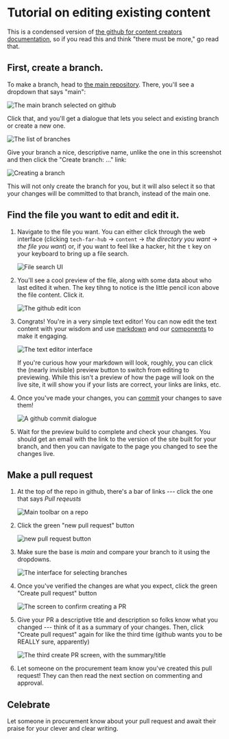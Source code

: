# Tutorial on editing existing content

This is a condensed version of [the github for content creators documentation](github-for-content.md), so if you read this and think "there must be more," go read that.

## First, create a branch.

To make a branch, head to [the main repository](https://github.com/usds/techfar-hub-website-v3/tree/main). There, you'll see a dropdown that says "main":

![The main branch selected on github](images/main-branch.png)

Click that, and you'll get a dialogue that lets you select and existing branch or create a new one.

![The list of branches](images/branches-dropdown-expanded.png)

Give your branch a nice, descriptive name, unlike the one in this screenshot and then click the "Create branch: ..." link:

![Creating a branch](images/making-a-branch.png)

This will not only create the branch for you, but it will also select it so that your changes will be committed to that branch, instead of the main one.

## Find the file you want to edit and edit it.

1. Navigate to the file you want. You can either click through the web interface (clicking `tech-far-hub` -> `content` -> _the directory you want_ -> _the file you want_) or, if you want to feel like a hacker, hit the `t` key on your keyboard to bring up a file search.

    ![File search UI](images/file-search.png)
3. You'll see a cool preview of the file, along with some data about who last edited it when. The key tihng to notice is the little pencil icon above the file content. Click it.

    ![The github edit icon](images/pencil-icon.png)
4. Congrats! You're in a very simple text editor! You can now edit the text content with your wisdom and use [markdown](basic-markdown.md) and our [components](advanced-components.md) to make it engaging.

    ![The text editor interface](images/editor-interface.png)

    If you're curious how your markdown will look, roughly, you can click the (nearly invisible) preview button to switch from editing to previewing. While this isn't a preview of how the page will look on the live site, it will show you if your lists are correct, your links are links, etc.
5. Once you've made your changes, you can [commit](github-for-content.md#commits) your changes to save them! 

    ![A github commit dialogue](images/commit-prompt.png)

6. Wait for the preview build to complete and check your changes. You should get an email with the link to the version of the site built for your branch, and then you can navigate to the page you changed to see the changes live.


## Make a pull request

1. At the top of the repo in github, there's a bar of links --- click the one that says _Pull reqeusts_

    ![Main toolbar on a repo](images/main-tabs.png)
2. Click the green "new pull request" button

    ![new pull request button](images/new-pr-button.png)

3. Make sure the base is _main_ and compare your branch to it using the dropdowns. 

    ![The interface for selecting branches](images/select-branches.png)

4. Once you've verified the changes are what you expect, click the green "Create pull request" button

    ![The screen to confirm creating a PR](images/confirm-create-pr.png)

5. Give your PR a descriptive title and description so folks know what you changed --- think of it as a summary of your changes. Then, click "Create pull request" again for like the third time (github wants you to be REALLY sure, apparently)

    ![The third create PR screen, with the summary/title](images/create-pr-with-summary.png)

6. Let someone on the procurement team know you've created this pull request! They can then read the next section on commenting and approval.

## Celebrate

Let someone in procurement know about your pull request and await their praise for your clever and clear writing.